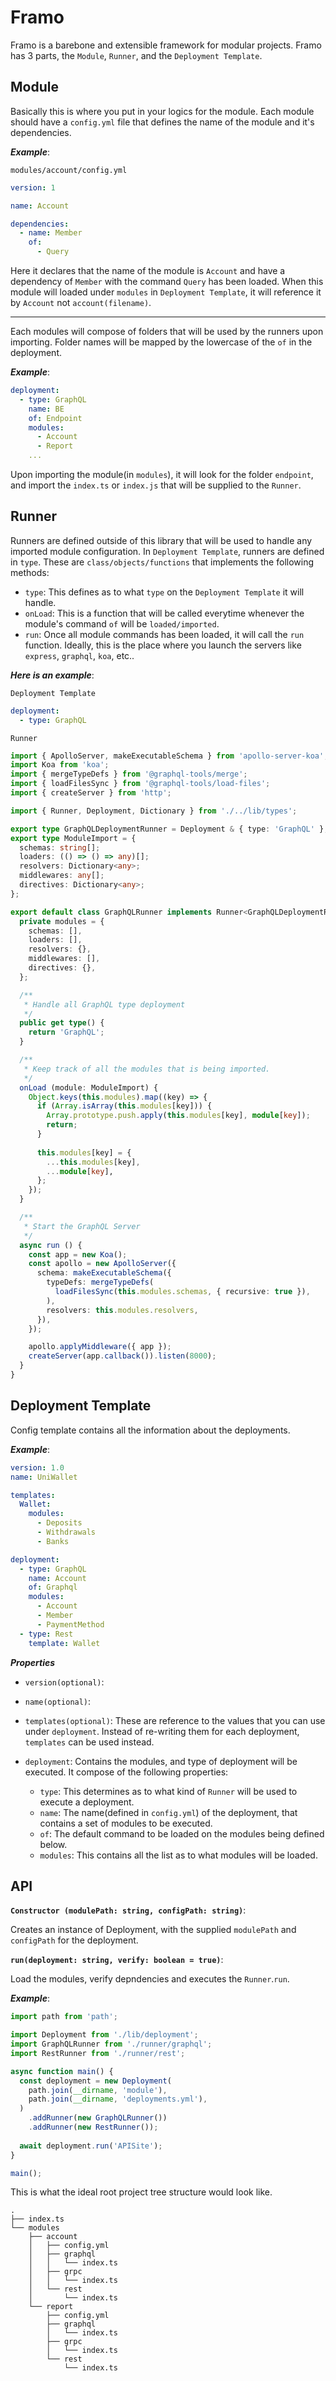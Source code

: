 # Framo
Framo is a barebone and extensible framework for modular 
projects. Framo has 3 parts, the `Module`, `Runner`, and the `Deployment Template`.


## Module
Basically this is where you put in your logics for the module. Each module should have a `config.yml` file that defines the name of the module and it's
dependencies.

***Example***:

`modules/account/config.yml`
```yml
version: 1

name: Account

dependencies:
  - name: Member
    of:
      - Query
```

Here it declares that the name of the module is `Account` and have a dependency of `Member` with the command `Query` has been loaded. When this module will loaded under `modules` in `Deployment Template`, it will reference it by `Account` not `account(filename)`.

---

Each modules will compose of folders that will be used by the runners upon importing.
Folder names will be mapped by the lowercase of the `of` in the deployment.

***Example***:

```yml
deployment:
  - type: GraphQL
    name: BE
    of: Endpoint
    modules:
      - Account
      - Report
    ...
```

Upon importing the module(in `modules`), it will look for the folder `endpoint`, and import the `index.ts` or `index.js` that will be supplied to the `Runner`.

## Runner
Runners are defined outside of this library that will be used to handle any imported module configuration. In `Deployment Template`, runners are defined in `type`. These are `class/objects/functions` that implements the following methods:

* `type`: This defines as to what `type` on the `Deployment Template` it will handle.
* `onLoad`: This is a function that will be called everytime whenever the module's command `of` will be `loaded/imported`.
* `run`: Once all module commands has been loaded, it will call the `run` function. Ideally, this is the place where you launch the servers like `express`, `graphql`, `koa`, etc..

***Here is an example***:

`Deployment Template`
```yml
deployment:
  - type: GraphQL
```

`Runner`
```typescript
import { ApolloServer, makeExecutableSchema } from 'apollo-server-koa';
import Koa from 'koa';
import { mergeTypeDefs } from '@graphql-tools/merge';
import { loadFilesSync } from '@graphql-tools/load-files';
import { createServer } from 'http';

import { Runner, Deployment, Dictionary } from './../lib/types';

export type GraphQLDeploymentRunner = Deployment & { type: 'GraphQL' };
export type ModuleImport = {
  schemas: string[];
  loaders: (() => () => any)[];
  resolvers: Dictionary<any>;
  middlewares: any[];
  directives: Dictionary<any>;
};

export default class GraphQLRunner implements Runner<GraphQLDeploymentRunner, ModuleImport> {
  private modules = {
    schemas: [],
    loaders: [],
    resolvers: {},
    middlewares: [],
    directives: {},
  };

  /**
   * Handle all GraphQL type deployment
   */
  public get type() {
    return 'GraphQL';
  }

  /**
   * Keep track of all the modules that is being imported.
   */
  onLoad (module: ModuleImport) {
    Object.keys(this.modules).map((key) => {
      if (Array.isArray(this.modules[key])) {
        Array.prototype.push.apply(this.modules[key], module[key]);
        return;
      }
      
      this.modules[key] = {
        ...this.modules[key],
        ...module[key],
      };
    });
  }

  /**
   * Start the GraphQL Server
   */
  async run () {
    const app = new Koa();
    const apollo = new ApolloServer({
      schema: makeExecutableSchema({
        typeDefs: mergeTypeDefs(
          loadFilesSync(this.modules.schemas, { recursive: true }),
        ),
        resolvers: this.modules.resolvers,
      }),
    });

    apollo.applyMiddleware({ app });
    createServer(app.callback()).listen(8000);
  }
}

```

## Deployment Template
Config template contains all the information about the deployments.

***Example***:
```yml
version: 1.0
name: UniWallet

templates:
  Wallet:
    modules:
      - Deposits
      - Withdrawals
      - Banks

deployment:
  - type: GraphQL
    name: Account
    of: Graphql
    modules:
      - Account
      - Member
      - PaymentMethod
  - type: Rest
    template: Wallet
```

***Properties***

* `version(optional)`:
* `name(optional)`:
* `templates(optional)`: These are reference to the values that you can use under `deployment`. Instead of re-writing them for each deployment, `templates` can be used instead.
  
* `deployment`: Contains the modules, and type of deployment will be executed. It compose of the following properties:
  * `type`: This determines as to what kind of `Runner` will be used to execute a deployment.
  * `name`: The name(defined in `config.yml`) of the deployment, that contains a set of modules to be executed.
  * `of`: The default command to be loaded on the modules being defined below.
  * `modules`: This contains all the list as to what modules will be loaded.

## API

**`Constructor (modulePath: string, configPath: string)`**:

Creates an instance of Deployment, with the supplied `modulePath` and `configPath` for the deployment.


**`run(deployment: string, verify: boolean = true)`**:

Load the modules, verify depndencies and executes the `Runner`.`run`.


***Example***:
```typescript
import path from 'path';

import Deployment from './lib/deployment';
import GraphQLRunner from './runner/graphql';
import RestRunner from './runner/rest';

async function main() {
  const deployment = new Deployment(
    path.join(__dirname, 'module'),
    path.join(__dirname, 'deployments.yml'),
  )
    .addRunner(new GraphQLRunner())
    .addRunner(new RestRunner());
  
  await deployment.run('APISite');
}

main();
```

This is what the ideal root project tree structure would look like.

```
.
├── index.ts
└── modules
    ├── account
    │   ├── config.yml
    │   ├── graphql
    │   │   └── index.ts
    │   ├── grpc
    │   │   └── index.ts
    │   └── rest
    │       └── index.ts
    └── report
        ├── config.yml
        ├── graphql
        │   └── index.ts
        ├── grpc
        │   └── index.ts
        └── rest
            └── index.ts
```